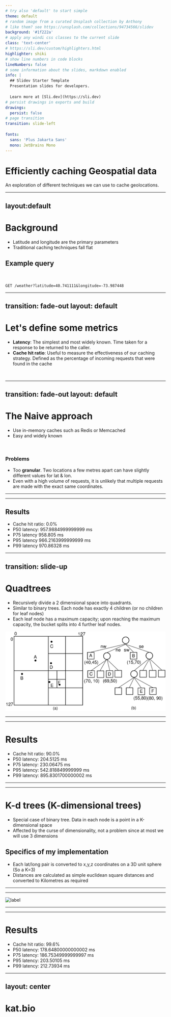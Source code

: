 ```yaml
---
# try also 'default' to start simple
theme: default
# random image from a curated Unsplash collection by Anthony
# like them? see https://unsplash.com/collections/94734566/slidev
background: '#1f222a'
# apply any windi css classes to the current slide
class: 'text-center'
# https://sli.dev/custom/highlighters.html
highlighter: shiki
# show line numbers in code blocks
lineNumbers: false
# some information about the slides, markdown enabled
info: |
  ## Slidev Starter Template
  Presentation slides for developers.

  Learn more at [Sli.dev](https://sli.dev)
# persist drawings in exports and build
drawings:
  persist: false
# page transition
transition: slide-left

fonts:
  sans: 'Plus Jakarta Sans'
  mono: JetBrains Mono
---
```


# Efficiently caching Geospatial data

An exploration of different techniques we can use to cache geolocations.


<div class="abs-br m-6 flex gap-2">
  <a href="https://github.com/SphericalKat/demystifying-webrtc" target="_blank" alt="GitHub"
    class="text-xl slidev-icon-btn opacity-50 !border-none !hover:text-white">
    <carbon-logo-github />
  </a>
</div>

<!--
The last comment block of each slide will be treated as slide notes. It will be visible and editable in Presenter Mode along with the slide. [Read more in the docs](https://sli.dev/guide/syntax.html#notes)
-->

---
layout:default
---

# Background

- Latitude and longitude are the primary parameters
- Traditional caching techniques fall flat

## Example query

<br />

```
GET /weather?latitude=40.741111&longitude=-73.987448
```

<!-- 

 -->

---
transition: fade-out
layout: default
---

# Let's define some metrics

- **Latency**: The simplest and most widely known. Time taken for a response to be returned to the caller.
- **Cache hit ratio**: Useful to measure the effectiveness of our caching strategy. Defined as the percentage of incoming requests that were found in the cache

<br/>

<!--
You can have `style` tag in markdown to override the style for the current page.
Learn more: https://sli.dev/guide/syntax#embedded-styles
-->

<style>

</style>

---
transition: fade-out
layout: default
---

# The Naive approach

- Use in-memory caches such as Redis or Memcached
- Easy and widely known

<br/>

### Problems
- Too **granular**. Two locations a few metres apart can have slightly different values for lat & lon.
- Even with a high volume of requests, it is unlikely that multiple requests are made with the exact same coordinates.

---
---
## Results
- Cache hit ratio: 0.0%
- P50 latency:  957.9884999999999 ms
- P75 latency 958.805 ms
- P95 latency 966.2163999999999 ms
- P99 latency 970.86328 ms

<!--
You can have `style` tag in markdown to override the style for the current page.
Learn more: https://sli.dev/guide/syntax#embedded-styles
-->

<style>

</style>

<!--

-->

---
transition: slide-up
---

# Quadtrees

- Recursively divide a 2 dimensional space into quadrants.
- Similar to binary trees. Each node has exactly 4 children (or no children for leaf nodes)
- Each leaf node has a maximum capacity; upon reaching the maximum capacity, the bucket splits into 4 further leaf nodes.

<!--
A node of a point quadtree is similar to a node of a binary tree, with the major difference being that it has four pointers (one for each quadrant) instead of two ("left" and "right") as in an ordinary binary tree. Also a key is usually decomposed into two parts, referring to x and y coordinates. Therefore, a node contains the following information:
-->

<img src="https://github.com/amay12/SpatialSearch/raw/master/images/PRexamp.png" />

---
---
# Results
- Cache hit ratio: 90.0%
- P50 latency: 204.5125 ms
- P75 latency: 230.06475 ms
- P95 latency: 542.818849999999 ms
- P99 latency: 895.8301700000002 ms

---
---
# K-d trees (K-dimensional trees)
- Special case of binary tree. Data in each node is a point in a K-dimensional space
- Affected by the curse of dimensionality, not a problem since at most we will use 3 dimensions

## Specifics of my implementation
- Each lat/long pair is converted to x,y,z coordinates on a 3D unit sphere (So a K=3)
- Distances are calculated as simple euclidean square distances and converted to Kilometres as required

---
---


![label](https://res.cloudinary.com/practicaldev/image/fetch/s--0svT9Fp8--/c_imagga_scale,f_auto,fl_progressive,h_900,q_auto,w_1600/https://dev-to-uploads.s3.amazonaws.com/uploads/articles/ljpizoxvwhcocys863lw.PNG)
<!--

 -->

---
---

# Results
- Cache hit ratio: 99.6%
- P50 latency: 178.64800000000002 ms
- P75 latency: 186.75349999999997 ms
- P95 latency: 203.50105 ms
- P99 latency: 212.73934 ms

---
layout: center
---

# kat.bio